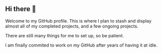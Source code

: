 ## Hi there 👋

Welcome to my GitHub profile. This is where I plan to stash and display almost all of my completed projects, and a few
ongoing projects.

There are still many things for me to set up, so be patient.

I am finally commited to work on my GitHub after years of having it at idle.

<!--
**Qeaxythe/qeaxythe** is a ✨ _special_ ✨ repository because its `README.md` (this file) appears on your GitHub profile.

Here are some ideas to get you started:

- 🔭 I’m currently working on ...
- 🌱 I’m currently learning ...
- 👯 I’m looking to collaborate on ...
- 🤔 I’m looking for help with ...
- 💬 Ask me about ...
- 📫 How to reach me: ...
- 😄 Pronouns: ...
- ⚡ Fun fact: ...
-->

